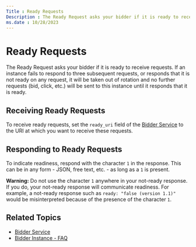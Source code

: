 ```yaml
---
Title : Ready Requests
Description : The Ready Request asks your bidder if it is ready to receive requests.
ms.date : 10/28/2023
---
```



# Ready Requests



The Ready Request asks your bidder if it is ready to receive requests.
If an instance fails to respond to three subsequent requests, or
responds that it is not ready on any request, it will be taken out of
rotation and no further requests (bid, click, etc.) will be sent to this
instance until it responds that it is ready.



## Receiving Ready Requests

To receive ready requests, set the `ready_uri` field of the <a
href="bidder-service.md"
class="xref" target="_blank">Bidder Service</a> to the URI at which you
want to receive these requests.





## Responding to Ready Requests

To indicate readiness, respond with the character `1` in the response.
This can be in any form - JSON, free text, etc. - as long as a `1` is
present.



<b>Warning:</b> Do not use the character `1`
anywhere in your not-ready response. If you do, your not-ready response
will communicate readiness. For example, a not-ready response such as
`ready: "false (version 1.1)"` would be misinterpreted because of the
presence of the character `1`.







## Related Topics



- <a
  href="bidder-service.md"
  class="xref" target="_blank">Bidder Service</a>
- <a
  href="bidder-instance---faq.md"
  class="xref" target="_blank">Bidder Instance - FAQ</a>








